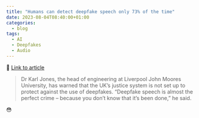 ```yaml
---
title: "Humans can detect deepfake speech only 73% of the time"
date: 2023-08-04T08:40:00+01:00
categories:
  - blog
tags:
  - AI
  - Deepfakes
  - Audio
---
```

🔗 [Link to article](https://www.theguardian.com/technology/2023/aug/02/humans-can-detect-deepfake-speech-only-73-of-the-time-study-finds)

> Dr Karl Jones, the head of engineering at Liverpool John Moores University, has warned that the UK’s justice system is not set up to protect against the use of deepfakes. “Deepfake speech is almost the perfect crime – because you don’t know that it’s been done,” he said.

😳